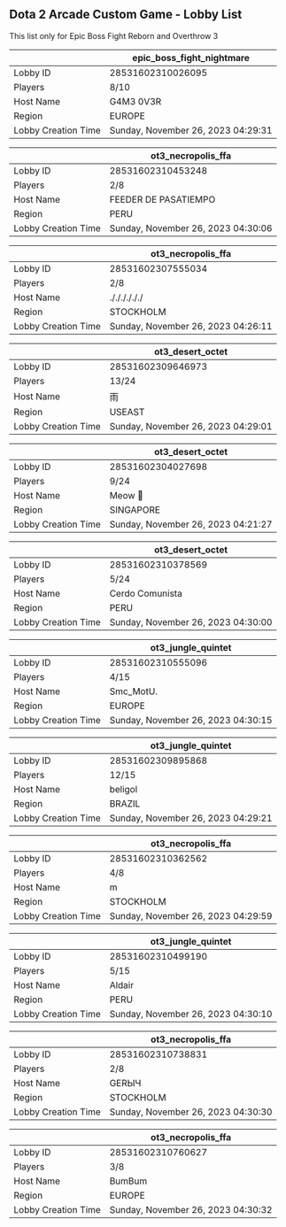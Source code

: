 ## Dota 2 Arcade Custom Game - Lobby List

This list only for Epic Boss Fight Reborn and Overthrow 3

|  | epic_boss_fight_nightmare |
| ------ | ------ |
| Lobby ID | 28531602310026095 |
| Players | 8/10 |
| Host Name | G4M3 0V3R |
| Region | EUROPE |
| Lobby Creation Time | Sunday, November 26, 2023 04:29:31 |


|  | ot3_necropolis_ffa |
| ------ | ------ |
| Lobby ID | 28531602310453248 |
| Players | 2/8 |
| Host Name | FEEDER DE PASATIEMPO |
| Region | PERU |
| Lobby Creation Time | Sunday, November 26, 2023 04:30:06 |


|  | ot3_necropolis_ffa |
| ------ | ------ |
| Lobby ID | 28531602307555034 |
| Players | 2/8 |
| Host Name | ././././././ |
| Region | STOCKHOLM |
| Lobby Creation Time | Sunday, November 26, 2023 04:26:11 |


|  | ot3_desert_octet |
| ------ | ------ |
| Lobby ID | 28531602309646973 |
| Players | 13/24 |
| Host Name | 雨 |
| Region | USEAST |
| Lobby Creation Time | Sunday, November 26, 2023 04:29:01 |


|  | ot3_desert_octet |
| ------ | ------ |
| Lobby ID | 28531602304027698 |
| Players | 9/24 |
| Host Name | Meow 🐾 |
| Region | SINGAPORE |
| Lobby Creation Time | Sunday, November 26, 2023 04:21:27 |


|  | ot3_desert_octet |
| ------ | ------ |
| Lobby ID | 28531602310378569 |
| Players | 5/24 |
| Host Name | Cerdo Comunista |
| Region | PERU |
| Lobby Creation Time | Sunday, November 26, 2023 04:30:00 |


|  | ot3_jungle_quintet |
| ------ | ------ |
| Lobby ID | 28531602310555096 |
| Players | 4/15 |
| Host Name | Smc_MotU. |
| Region | EUROPE |
| Lobby Creation Time | Sunday, November 26, 2023 04:30:15 |


|  | ot3_jungle_quintet |
| ------ | ------ |
| Lobby ID | 28531602309895868 |
| Players | 12/15 |
| Host Name | beligol |
| Region | BRAZIL |
| Lobby Creation Time | Sunday, November 26, 2023 04:29:21 |


|  | ot3_necropolis_ffa |
| ------ | ------ |
| Lobby ID | 28531602310362562 |
| Players | 4/8 |
| Host Name | m |
| Region | STOCKHOLM |
| Lobby Creation Time | Sunday, November 26, 2023 04:29:59 |


|  | ot3_jungle_quintet |
| ------ | ------ |
| Lobby ID | 28531602310499190 |
| Players | 5/15 |
| Host Name | Aldair |
| Region | PERU |
| Lobby Creation Time | Sunday, November 26, 2023 04:30:10 |


|  | ot3_necropolis_ffa |
| ------ | ------ |
| Lobby ID | 28531602310738831 |
| Players | 2/8 |
| Host Name | GERЫЧ |
| Region | STOCKHOLM |
| Lobby Creation Time | Sunday, November 26, 2023 04:30:30 |


|  | ot3_necropolis_ffa |
| ------ | ------ |
| Lobby ID | 28531602310760627 |
| Players | 3/8 |
| Host Name | BumBum |
| Region | EUROPE |
| Lobby Creation Time | Sunday, November 26, 2023 04:30:32 |


